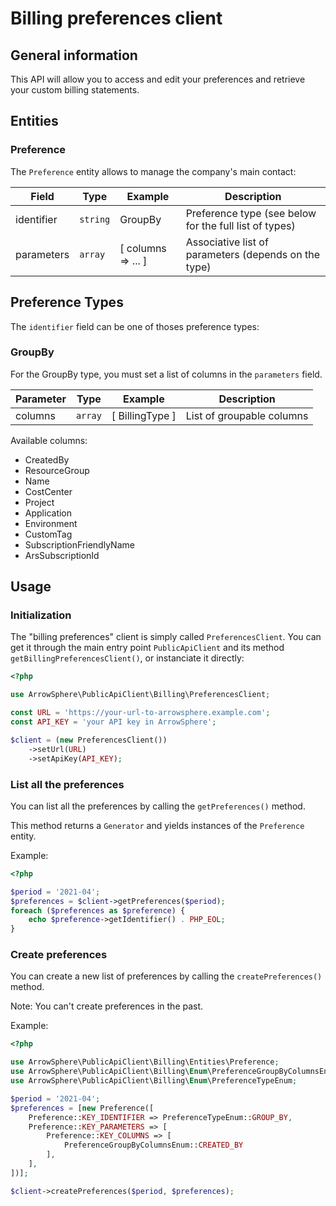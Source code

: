 # Billing preferences client

## General information

This API will allow you to access and edit your preferences and retrieve your custom billing statements.

## Entities

### Preference
The ```Preference``` entity allows to manage the company's main contact:

| Field          | Type         | Example            | Description                                            |
|----------------|--------------|--------------------|--------------------------------------------------------|
| identifier     | ```string``` | GroupBy            | Preference type (see below for the full list of types) |
| parameters     | ```array```  | [ columns => ... ] | Associative list of parameters (depends on the type)   |

## Preference Types
The ```identifier``` field can be one of thoses preference types:

### GroupBy
For the GroupBy type, you must set a list of columns in the ```parameters``` field.

| Parameter | Type        | Example         | Description               |
|-----------|-------------|-----------------|---------------------------|
| columns   | ```array``` | [ BillingType ] | List of groupable columns |

Available columns:

 - CreatedBy
 - ResourceGroup
 - Name
 - CostCenter
 - Project
 - Application
 - Environment
 - CustomTag
 - SubscriptionFriendlyName
 - ArsSubscriptionId

## Usage

### Initialization
The "billing preferences" client is simply called ```PreferencesClient```.
You can get it through the main entry point ```PublicApiClient``` and its method ```getBillingPreferencesClient()```, or instanciate it directly:
```php
<?php

use ArrowSphere\PublicApiClient\Billing\PreferencesClient;

const URL = 'https://your-url-to-arrowsphere.example.com';
const API_KEY = 'your API key in ArrowSphere';

$client = (new PreferencesClient())
    ->setUrl(URL)
    ->setApiKey(API_KEY);

```

### List all the preferences
You can list all the preferences by calling the ```getPreferences()``` method.

This method returns a ```Generator``` and yields instances of the ```Preference``` entity.

Example:
```php
<?php

$period = '2021-04';
$preferences = $client->getPreferences($period);
foreach ($preferences as $preference) {
    echo $preference->getIdentifier() . PHP_EOL;
}
```

### Create preferences
You can create a new list of preferences by calling the ```createPreferences()``` method.

Note: You can't create preferences in the past.

Example:

```php
<?php

use ArrowSphere\PublicApiClient\Billing\Entities\Preference;
use ArrowSphere\PublicApiClient\Billing\Enum\PreferenceGroupByColumnsEnum;
use ArrowSphere\PublicApiClient\Billing\Enum\PreferenceTypeEnum;

$period = '2021-04';
$preferences = [new Preference([
    Preference::KEY_IDENTIFIER => PreferenceTypeEnum::GROUP_BY,
    Preference::KEY_PARAMETERS => [
        Preference::KEY_COLUMNS => [
            PreferenceGroupByColumnsEnum::CREATED_BY
        ],
    ],
])];

$client->createPreferences($period, $preferences);
```
